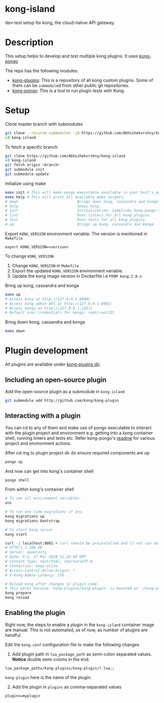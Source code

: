 # kong-island
dev-test setup for kong, the cloud-native API gateway.

# Description
This setup helps to develop and test multiple kong plugins. It uses [kong-pongo](https://github.com/Kong/kong-pongo)

The repo has the following modules:

- [kong-plugins](https://github.com/Abhishekvrshny/kong-island/tree/master/kong-plugins): This is a repository of all kong custom plugins. Some of them can be `submodule`d from other public git repositories.
- [kong-pongo](https://github.com/Kong/kong-pongo/tree/020f6cd2057052689059867250d54af2854fe208): This is a tool to run plugin tests with Kong.

# Setup
Clone master branch  with submodules
```sh
git clone --recurse-submodules -j8 https://github.com/Abhishekvrshny/kong-island
cd kong-island
```

To fetch a specific branch
```sh
git clone https://github.com/Abhishekvrshny/kong-island
cd kong-island
git fetch origin <branch>
git submodule init
git submodule update
```

Initialize using make
```sh
make init # This will make pongo executable available in your host's path.
make help # This will print all available make targets.
# down                           Brings down kong, cassandra and konga
# help                           Shows help.
# init                           Initialization: Symblinks kong-pongo's executable to host's path.
# lint                           Runs linters for all kong plugins.
# test                           Runs tests for all kong plugins.
# up                             Brings up kong, cassandra and konga
```

Export `KONG_VERSION` environment variable. The version is mentioned in `Makefile`
```
export KONG_VERSION=<version>
```

To change `KONG_VERSION`
1. Change `KONG_VERSION` in `Makefile`
2. Export the updated `KONG_VERSION` environment variable.
3. Update the kong image version in Dockerfile i.e `FROM kong:2.0.x`
 
Bring up kong, cassandra and konga
```sh
make up
# Access kong at http://127.0.0.1:8000/
# Access kong admin API at http://127.0.0.1:8001/
# Access konga at http://127.0.0.1:1337/ 
# Default user credentials for konga: root/root123
```

Bring down kong, cassandra and konga
```sh
make down
```

# Plugin development

All plugins are available under [kong-plugins dir](https://github.com/Abhishekvrshny/kong-island/tree/master/kong-plugins).

## Including an open-source plugin
Add the open-source plugin as a submodule in `kong-island`
```sh
git submodule add http://github.com/Kong/kong-plugin
```

## Interacting with a plugin
You can cd to any of them and make use of pongo executable to interact with the plugin project and environment e.g. getting into a kong container shell, running linters and tests etc. Refer kong-pongo's [readme](https://github.com/Kong/kong-pongo/blob/master/README.md) for various project and environment actions.

After cd-ing to plugin project dir do ensure required components are up
```sh
pongo up
```

And now can get into kong's container shell
```sh
pongo shell
```

From within kong's container shell
```sh
# To see all environment variables.
env

# To run one time migrations if any.
kong migrations up
kong migrations bootstrap

# To start kong server
kong start

curl -I localhost:8001 # curl should be preinstalled and if not can do `apk add curl`.
# HTTP/1.1 200 OK
# Server: openresty
# Date: Fri, 27 Mar 2020 11:24:49 GMT
# Content-Type: text/html; charset=UTF-8
# Connection: keep-alive
# Access-Control-Allow-Origin: *
# X-Kong-Admin-Latency: 256

# Reload kong after changes in plugin code.
# This works because `kong-plugins/kong-plugin` is mounted on `/kong-plugin` in container
kong prepare
kong reload
```

## Enabling the plugin

Right now, the steps to enable a plugin in the `kong-island` container image are manual. This is not automated, as of now, as number of plugins are handful.

Edit the `kong.conf` configuration file to make the following changes

1. Add plugin path in `lua_package_path` as semi-colon separated values. **Notice** double semi-colons in the end.

```
lua_package_path=/kong-plugins/kong-plugin/?.lua;;
```
`kong-plugin` here is the name of the plugin.

2. Add the plugin in `plugins` as comma-separated values

```
plugins=myplugin
```
